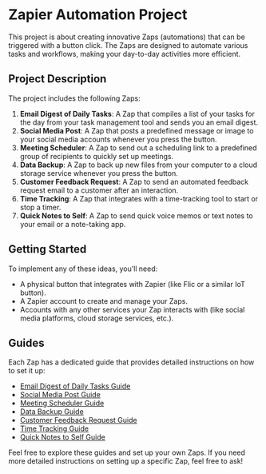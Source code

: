 # Zapier Automation Project

This project is about creating innovative Zaps (automations) that can be triggered with a button click. The Zaps are designed to automate various tasks and workflows, making your day-to-day activities more efficient.

## Project Description

The project includes the following Zaps:

1. **Email Digest of Daily Tasks**: A Zap that compiles a list of your tasks for the day from your task management tool and sends you an email digest.
2. **Social Media Post**: A Zap that posts a predefined message or image to your social media accounts whenever you press the button.
3. **Meeting Scheduler**: A Zap to send out a scheduling link to a predefined group of recipients to quickly set up meetings.
4. **Data Backup**: A Zap to back up new files from your computer to a cloud storage service whenever you press the button.
5. **Customer Feedback Request**: A Zap to send an automated feedback request email to a customer after an interaction.
6. **Time Tracking**: A Zap that integrates with a time-tracking tool to start or stop a timer.
7. **Quick Notes to Self**: A Zap to send quick voice memos or text notes to your email or a note-taking app.

## Getting Started

To implement any of these ideas, you’ll need:

- A physical button that integrates with Zapier (like Flic or a similar IoT button).
- A Zapier account to create and manage your Zaps.
- Accounts with any other services your Zap interacts with (like social media platforms, cloud storage services, etc.).

## Guides

Each Zap has a dedicated guide that provides detailed instructions on how to set it up:

- [Email Digest of Daily Tasks Guide](email_digest_guide.md)
- [Social Media Post Guide](social_media_post_guide.md)
- [Meeting Scheduler Guide](meeting_scheduler_guide.md)
- [Data Backup Guide](data_backup_guide.md)
- [Customer Feedback Request Guide](customer_feedback_request_guide.md)
- [Time Tracking Guide](time_tracking_guide.md)
- [Quick Notes to Self Guide](quick_notes_guide.md)

Feel free to explore these guides and set up your own Zaps. If you need more detailed instructions on setting up a specific Zap, feel free to ask!
